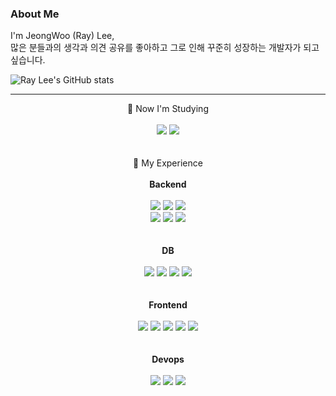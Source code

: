 ### About Me
I'm JeongWoo (Ray) Lee, <br> 
많은 분들과의 생각과 의견 공유를 좋아하고 그로 인해 꾸준히 성장하는 개발자가 되고 싶습니다.<br>

![Ray Lee's GitHub stats](https://github-readme-stats.vercel.app/api?username=RayLee-Kor&show_icons=true&theme=radical)

<hr>

<div align="center">
  🥥 Now I'm Studying <br> <br>
  <img src="https://img.shields.io/badge/SpringBoot-6DB33F?style=for-the-badge&logo=SpringBoot&logoColor=black"> <img src="https://img.shields.io/badge/GO-00ADD8?style=for-the-badge&logo=GO&logoColor=black"> <br> <br> <br>
  🍇 My Experience <br> <br>
   <b> Backend </b> <br> <br>
  <img src="https://img.shields.io/badge/Python-3776ABC?style=for-the-badge&logo=Python&logoColor=black"> <img src="https://img.shields.io/badge/Django-092E20?style=for-the-badge&logo=Django&logoColor=white"> <img src="https://img.shields.io/badge/Flask-000000?style=for-the-badge&logo=Flask&logoColor=white">   <br>
  <img src="https://img.shields.io/badge/Gunicorn-499848?style=for-the-badge&logo=Gunicorn&logoColor=black"> <img src="https://img.shields.io/badge/RabbitMQ-FF6600?style=for-the-badge&logo=RabbitMQ&logoColor=black">  <img src="https://img.shields.io/badge/Celery-37814A?style=for-the-badge&logo=Celery&logoColor=black"> <br> <br> <br>
  <b> DB </b> <br> <br>
  <img src="https://img.shields.io/badge/MySQL-4479A1?style=for-the-badge&logo=MySQL&logoColor=black">  <img src="https://img.shields.io/badge/Redis-DC382D?style=for-the-badge&logo=Redis&logoColor=black">  <img src="https://img.shields.io/badge/Amazon S3-569A31?style=for-the-badge&logo=Amazon S3&logoColor=black">  <img src="https://img.shields.io/badge/Amazon RDS-527FFF?style=for-the-badge&logo=Amazon#20RDS&logoColor=black"> <br> <br> <br>
  <b>Frontend </b> <br> <br>
  <img src="https://img.shields.io/badge/JavaScript-F7DF1E?style=for-the-badge&logo=JavaScript&logoColor=black"> <img src="https://img.shields.io/badge/TypeScript-3178C6?style=for-the-badge&logo=TypeScript&logoColor=black">  <img src="https://img.shields.io/badge/React-61DAFB?style=for-the-badge&logo=React&logoColor=black">  <img src="https://img.shields.io/badge/Redux-764ABC?style=for-the-badge&logo=Redux&logoColor=black">  <img src="https://img.shields.io/badge/MUI-007FFF?style=for-the-badge&logo=MUI&logoColor=black"> <br> <br> <br>
  <b> Devops </b> <br> <br>
   <img src="https://img.shields.io/badge/Docker-2496ED?style=for-the-badge&logo=Docker&logoColor=black"> <img src="https://img.shields.io/badge/Amazon EC2-FF9900?style=for-the-badge&logo=Amazon%20EC2&logoColor=white"> <img src="https://img.shields.io/badge/NGINX-009639?style=for-the-badge&logo=NGINX&logoColor=black"> <br> <br> <br>
</div>
